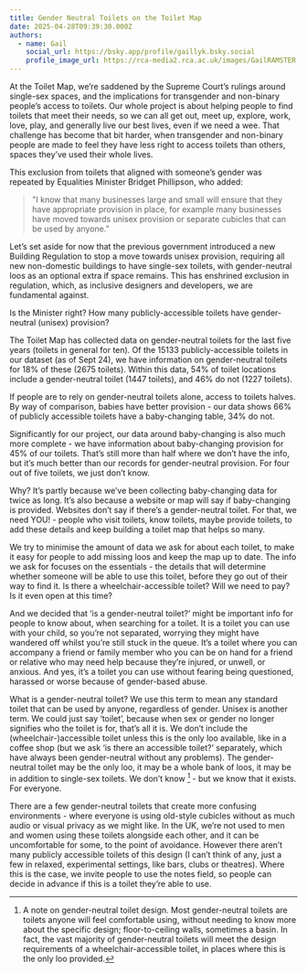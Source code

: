 ```yaml
---
title: Gender Neutral Toilets on the Toilet Map
date: 2025-04-28T09:39:30.000Z
authors:
  - name: Gail
    social_url: https://bsky.app/profile/gaillyk.bsky.social
    profile_image_url: https://rca-media2.rca.ac.uk/images/GailRAMSTER.2e16d0ba.fill-456x456.jpg
---
```


At the Toilet Map, we’re saddened by the Supreme Court’s rulings around single-sex spaces, and the implications for transgender and non-binary people’s access to toilets. Our whole project is about helping people to find toilets that meet their needs, so we can all get out, meet up, explore, work, love, play, and generally live our best lives, even if we need a wee. That challenge has become that bit harder, when transgender and non-binary people are made to feel they have less right to access toilets than others, spaces they’ve used their whole lives.

This exclusion from toilets that aligned with someone’s gender was repeated by Equalities Minister Bridget Phillipson, who added:

> "I know that many businesses large and small will ensure that they have appropriate provision in place, for example many businesses have moved towards unisex provision or separate cubicles that can be used by anyone."

Let’s set aside for now that the previous government introduced a new Building Regulation to stop a move towards unisex provision, requiring all new non-domestic buildings to have single-sex toilets, with gender-neutral loos as an optional extra if space remains. This has enshrined exclusion in regulation, which, as inclusive designers and developers, we are fundamental against.

Is the Minister right? How many publicly-accessible toilets have gender-neutral (unisex) provision?

The Toilet Map has collected data on gender-neutral toilets for the last five years (toilets in general for ten). Of the 15133 publicly-accessible toilets in our dataset (as of Sept 24), we have information on gender-neutral toilets for 18% of these (2675 toilets). Within this data, 54% of toilet locations include a gender-neutral toilet (1447 toilets), and 46% do not (1227 toilets).

If people are to rely on gender-neutral toilets alone, access to toilets halves. By way of comparison, babies have better provision - our data shows 66% of publicly accessible toilets have a baby-changing table, 34% do not.

Significantly for our project, our data around baby-changing is also much more complete - we have information about baby-changing provision for 45% of our toilets. That’s still more than half where we don’t have the info, but it’s much better than our records for gender-neutral provision. For four out of five toilets, we just don’t know.

Why? It’s partly because we’ve been collecting baby-changing data for twice as long. It’s also because a website or map will say if baby-changing is provided. Websites don’t say if there’s a gender-neutral toilet. For that, we need YOU! - people who visit toilets, know toilets, maybe provide toilets, to add these details and keep building a toilet map that helps so many.

We try to minimise the amount of data we ask for about each toilet, to make it easy for people to add missing loos and keep the map up to date. The info we ask for focuses on the essentials - the details that will determine whether someone will be able to use this toilet, before they go out of their way to find it. Is there a wheelchair-accessible toilet? Will we need to pay? Is it even open at this time?

And we decided that ‘is a gender-neutral toilet?’ might be important info for people to know about, when searching for a toilet. It is a toilet you can use with your child, so you’re not separated, worrying they might have wandered off whilst you’re still stuck in the queue. It’s a toilet where you can accompany a friend or family member who you can be on hand for a friend or relative who may need help because they’re injured, or unwell, or anxious. And yes, it’s a toilet you can use without fearing being questioned, harassed or worse because of gender-based abuse.

What is a gender-neutral toilet? We use this term to mean any standard toilet that can be used by anyone, regardless of gender. Unisex is another term. We could just say ‘toilet’, because when sex or gender no longer signifies who the toilet is for, that’s all it is. We don’t include the (wheelchair-)accessible toilet unless this is the only loo available, like in a coffee shop (but we ask ‘is there an accessible toilet?’ separately, which have always been gender-neutral without any problems). The gender-neutral toilet may be the only loo, it may be a whole bank of loos, it may be in addition to single-sex toilets. We don’t know [^gender-neutral-toilet-note] - but we know that it exists. For everyone.

[^gender-neutral-toilet-note]: A note on gender-neutral toilet design. Most gender-neutral toilets are toilets anyone will feel comfortable using, without needing to know more about the specific design; floor-to-ceiling walls, sometimes a basin. In fact, the vast majority of gender-neutral toilets will meet the design requirements of a wheelchair-accessible toilet, in places where this is the only loo provided.

There are a few gender-neutral toilets that create more confusing environments - where everyone is using old-style cubicles without as much audio or visual privacy as we might like. In the UK, we’re not used to men and women using these toilets alongside each other, and it can be uncomfortable for some, to the point of avoidance. However there aren’t many publicly accessible toilets of this design (I can’t think of any, just a few in relaxed, experimental settings, like bars, clubs or theatres). Where this is the case, we invite people to use the notes field, so people can decide in advance if this is a toilet they’re able to use.

